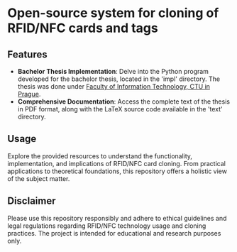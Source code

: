 # Open-source system for cloning of RFID/NFC cards and tags

## Features

- **Bachelor Thesis Implementation**: Delve into the Python program developed for the bachelor thesis, located in the 'impl' directory. The thesis was done under [Faculty of Information Technology, CTU in Prague](https://fit.cvut.cz/cs).
- **Comprehensive Documentation**: Access the complete text of the thesis in PDF format, along with the LaTeX source code available in the 'text' directory.


## Usage

Explore the provided resources to understand the functionality, implementation, and implications of RFID/NFC card cloning. From practical applications to theoretical foundations, this repository offers a holistic view of the subject matter.

## Disclaimer

Please use this repository responsibly and adhere to ethical guidelines and legal regulations regarding RFID/NFC technology usage and cloning practices. The project is intended for educational and research purposes only.
